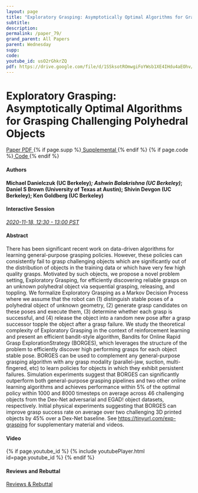 ```yaml
---
layout: page
title: "Exploratory Grasping: Asymptotically Optimal Algorithms for Grasping Challenging Polyhedral Objects"
subtitle: 
description:
permalink: /paper_79/
grand_parent: All Papers
parent: Wednesday
supp: 
code: 
youtube_id: usO2rGhkrZQ
pdf: https://drive.google.com/file/d/1SSksotROmwgiFoYWsb1XE4IHdu4aEOhv/view
---
```


# Exploratory Grasping: Asymptotically Optimal Algorithms for Grasping Challenging Polyhedral Objects

<a href="https://drive.google.com/file/d/1SSksotROmwgiFoYWsb1XE4IHdu4aEOhv/view" target="_blank" rel="noopener noreferrer" class="btn btn-blue"><i class="fa fa-file-text-o" aria-hidden="true"></i> Paper PDF </a> {% if page.supp %}<a href="" target="_blank" rel="noopener noreferrer" class="btn btn-green"><i class="fa fa-file-text-o" aria-hidden="true"></i> Supplemental </a>{% endif %} {% if page.code %}<a href="" target="_blank" rel="noopener noreferrer" class="btn"><i class="fa fa-github" aria-hidden="true"></i> Code </a>{% endif %} 

#### Authors
**Michael Danielczuk (UC Berkeley)*; Ashwin Balakrishna (UC Berkeley)*; Daniel S Brown (University of Texas at Austin); Shivin Devgon (UC Berkeley); Ken Goldberg (UC Berkeley)**

#### Interactive Session
<a href="https://pheedloop.com/corl2020/virtual/?page=sessions&section=SES8VN5ILPTQ0Z6O0" target="_blank" rel="noopener noreferrer"><em>2020-11-18, 12:30 - 13:00 PST </em></a>

#### Abstract
There has been significant recent work on data-driven algorithms for learning general-purpose grasping policies.  However, these policies can consistently fail to grasp challenging objects which are significantly out of the distribution of objects in the training data or which have very few high quality grasps. Motivated by such objects, we propose a novel problem setting, Exploratory Grasping, for efficiently discovering reliable grasps on an unknown polyhedral object via sequential grasping, releasing, and toppling. We formalize Exploratory Grasping as a Markov Decision Process where we assume that the robot can (1) distinguish stable poses of a polyhedral object of unknown geometry, (2) generate grasp candidates on these poses and execute them, (3) determine whether each grasp is successful, and (4) release the object into a random new pose after a grasp successor topple the object after a grasp failure.  We study the theoretical complexity of Exploratory Grasping in the context of reinforcement learning and present an efficient bandit-style algorithm, Bandits for Online Rapid Grasp ExplorationStrategy (BORGES), which leverages the structure of the problem to efficiently discover high performing grasps for each object stable pose. BORGES can be used to complement any general-purpose grasping algorithm with any grasp modality (parallel-jaw, suction, multi-fingered, etc) to learn policies for objects in which they exhibit persistent failures. Simulation experiments suggest that BORGES can significantly outperform both general-purpose grasping pipelines and two other online learning algorithms and achieves performance within 5% of the optimal policy within 1000 and 8000 timesteps on average across 46 challenging objects from the Dex-Net adversarial and EGAD! object datasets, respectively. Initial physical experiments suggesting that BORGES can improve grasp success rate on average over two challenging 3D printed objects by 45% over a Dex-Net baseline. See <a href="https://tinyurl.com/exp-grasping" target="_blank">https://tinyurl.com/exp-grasping</a> for supplementary material and videos.

#### Video
{% if page.youtube_id %}
{% include youtubePlayer.html id=page.youtube_id %}
{% endif %}

#### Reviews and Rebuttal
<a href="https://drive.google.com/file/d/1ojYXWh4X-VbAJxecebiUhOv8xVvjOh6T/view" target="_blank" rel="noopener noreferrer" class="btn btn-purple"><i class="fa fa-pencil-square-o" aria-hidden="true"></i> Reviews & Rebuttal </a>

